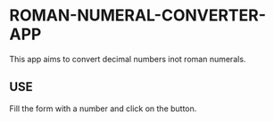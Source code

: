# ROMAN-NUMERAL-CONVERTER-APP
This app aims to convert decimal numbers inot roman numerals.

## USE
Fill the form with a number and click on the button.
